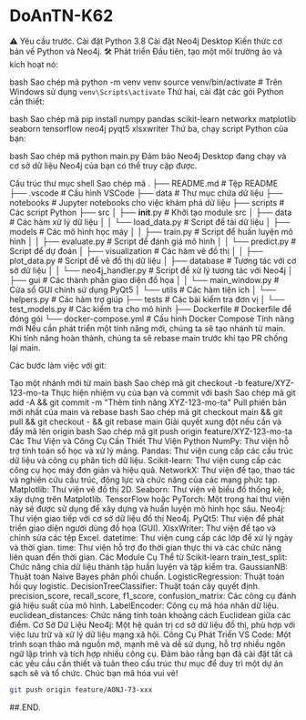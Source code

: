# DoAnTN-K62

⚠️ Yêu cầu trước.
Cài đặt Python 3.8
Cài đặt Neo4j Desktop
Kiến thức cơ bản về Python và Neo4j.
🛠 Phát triển
Đầu tiên, tạo một môi trường ảo và kích hoạt nó:

bash
Sao chép mã
python -m venv venv
source venv/bin/activate   # Trên Windows sử dụng `venv\Scripts\activate`
Thứ hai, cài đặt các gói Python cần thiết:

bash
Sao chép mã
pip install numpy pandas scikit-learn networkx matplotlib seaborn tensorflow neo4j pyqt5 xlsxwriter
Thứ ba, chạy script Python của bạn:

bash
Sao chép mã
python main.py
Đảm bảo Neo4j Desktop đang chạy và cơ sở dữ liệu Neo4j của bạn có thể truy cập được.

Cấu trúc thư mục
shell
Sao chép mã
.
├── README.md                       # Tệp README
├── .vscode                         # Cấu hình VSCode
├── data                            # Thư mục chứa dữ liệu
├── notebooks                       # Jupyter notebooks cho việc khám phá dữ liệu
├── scripts                         # Các script Python
├── src
│   ├── __init__.py                 # Khởi tạo module src
│   ├── data                        # Các hàm xử lý dữ liệu
│   │   └── load_data.py            # Script để tải dữ liệu
│   ├── models                      # Các mô hình học máy
│   │   ├── train.py                # Script để huấn luyện mô hình
│   │   ├── evaluate.py             # Script để đánh giá mô hình
│   │   └── predict.py              # Script để dự đoán
│   ├── visualization               # Các hàm vẽ đồ thị
│   │   ├── plot_data.py            # Script để vẽ đồ thị dữ liệu
│   ├── database                    # Tương tác với cơ sở dữ liệu
│   │   └── neo4j_handler.py        # Script để xử lý tương tác với Neo4j
│   ├── gui                         # Các thành phần giao diện đồ họa
│   │   └── main_window.py          # Cửa sổ GUI chính sử dụng PyQt5
│   └── utils                       # Các hàm tiện ích
│       └── helpers.py              # Các hàm trợ giúp
├── tests                           # Các bài kiểm tra đơn vị
│   └── test_models.py              # Các kiểm tra cho mô hình
├── Dockerfile                      # Dockerfile để đóng gói
└── docker-compose.yml              # Cấu hình Docker Compose
Tính năng mới
Nếu cần phát triển một tính năng mới, chúng ta sẽ tạo nhánh từ main. Khi tính năng hoàn thành, chúng ta sẽ rebase main trước khi tạo PR chống lại main.

Các bước làm việc với git:

Tạo một nhánh mới từ main
bash
Sao chép mã
git checkout -b feature/XYZ-123-mo-ta
Thực hiện nhiệm vụ của bạn và commit với
bash
Sao chép mã
git add -A && git commit -m "Thêm tính năng XYZ-123-mo-ta"
Pull phiên bản mới nhất của main và rebase
bash
Sao chép mã
git checkout main && git pull && git checkout - && git rebase main
Giải quyết xung đột nếu cần và đẩy mã lên origin
bash
Sao chép mã
git push origin feature/XYZ-123-mo-ta
Các Thư Viện và Công Cụ Cần Thiết
Thư Viện Python
NumPy: Thư viện hỗ trợ tính toán số học và xử lý mảng.
Pandas: Thư viện cung cấp các cấu trúc dữ liệu và công cụ phân tích dữ liệu.
Scikit-learn: Thư viện cung cấp các công cụ học máy đơn giản và hiệu quả.
NetworkX: Thư viện để tạo, thao tác và nghiên cứu cấu trúc, động lực và chức năng của các mạng phức tạp.
Matplotlib: Thư viện vẽ đồ thị 2D.
Seaborn: Thư viện vẽ biểu đồ thống kê, xây dựng trên Matplotlib.
TensorFlow hoặc PyTorch: Một trong hai thư viện này sẽ được sử dụng để xây dựng và huấn luyện mô hình học sâu.
Neo4j: Thư viện giao tiếp với cơ sở dữ liệu đồ thị Neo4j.
PyQt5: Thư viện để phát triển giao diện người dùng đồ họa (GUI).
XlsxWriter: Thư viện để tạo và chỉnh sửa các tệp Excel.
datetime: Thư viện cung cấp các lớp để xử lý ngày và thời gian.
time: Thư viện hỗ trợ đo thời gian thực thi và các chức năng liên quan đến thời gian.
Các Module Cụ Thể từ Scikit-learn
train_test_split: Chức năng chia dữ liệu thành tập huấn luyện và tập kiểm tra.
GaussianNB: Thuật toán Naive Bayes phân phối chuẩn.
LogisticRegression: Thuật toán hồi quy logistic.
DecisionTreeClassifier: Thuật toán cây quyết định.
precision_score, recall_score, f1_score, confusion_matrix: Các công cụ đánh giá hiệu suất của mô hình.
LabelEncoder: Công cụ mã hóa nhãn dữ liệu.
euclidean_distances: Chức năng tính toán khoảng cách Euclidean giữa các điểm.
Cơ Sở Dữ Liệu
Neo4j: Một hệ quản trị cơ sở dữ liệu đồ thị, phù hợp với việc lưu trữ và xử lý dữ liệu mạng xã hội.
Công Cụ Phát Triển
VS Code: Một trình soạn thảo mã nguồn mở, mạnh mẽ và dễ sử dụng, hỗ trợ nhiều ngôn ngữ lập trình và tích hợp nhiều công cụ.
Đảm bảo rằng bạn đã cài đặt tất cả các yêu cầu cần thiết và tuân theo cấu trúc thư mục để duy trì một dự án sạch sẽ và tổ chức. Chúc bạn mã hóa vui vẻ!

```bash
git push origin feature/AONJ-73-xxx
```

##.END.
